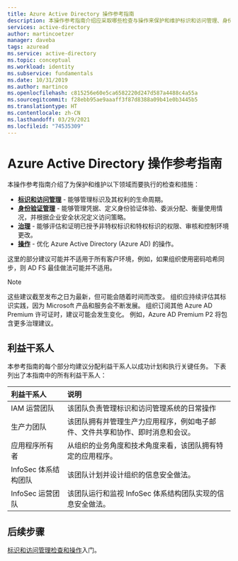 ```yaml
---
title: Azure Active Directory 操作参考指南
description: 本操作参考指南介绍应采取哪些检查与操作来保护和维护标识和访问管理、身份验证、治理和操作
services: active-directory
author: martincoetzer
manager: daveba
tags: azuread
ms.service: active-directory
ms.topic: conceptual
ms.workload: identity
ms.subservice: fundamentals
ms.date: 10/31/2019
ms.author: martinco
ms.openlocfilehash: c815256e60e5ca6582220d247d587a4488c4a55a
ms.sourcegitcommit: f28ebb95ae9aaaff3f87d8388a09b41e0b3445b5
ms.translationtype: HT
ms.contentlocale: zh-CN
ms.lasthandoff: 03/29/2021
ms.locfileid: "74535309"
---
```

# <a name="azure-active-directory-operations-reference-guide"></a>Azure Active Directory 操作参考指南

本操作参考指南介绍了为保护和维护以下领域而要执行的检查和措施：

- **[标识和访问管理](active-directory-ops-guide-iam.md)** - 能够管理标识及其权利的生命周期。
- **[身份验证管理](active-directory-ops-guide-auth.md)** - 能够管理凭据、定义身份验证体验、委派分配、衡量使用情况，并根据企业安全状况定义访问策略。
- **[治理](active-directory-ops-guide-govern.md)** - 能够评估和证明已授予非特权标识和特权标识的权限、审核和控制环境更改。
- **[操作](active-directory-ops-guide-ops.md)** - 优化 Azure Active Directory (Azure AD) 的操作。

这里的部分建议可能并不适用于所有客户环境，例如，如果组织使用密码哈希同步，则 AD FS 最佳做法可能并不适用。

> [!NOTE]
> 这些建议截至发布之日为最新，但可能会随着时间而改变。 组织应持续评估其标识实践，因为 Microsoft 产品和服务会不断发展。 组织订阅其他 Azure AD Premium 许可证时，建议可能会发生变化。 例如，Azure AD Premium P2 将包含更多治理建议。

## <a name="stakeholders"></a>利益干系人

本参考指南的每个部分均建议分配利益干系人以成功计划和执行关键任务。 下表列出了本指南中的所有利益干系人：

| 利益干系人 | 说明 |
| :- | :- |
| IAM 运营团队 | 该团队负责管理标识和访问管理系统的日常操作 |
| 生产力团队 | 该团队拥有并管理生产力应用程序，例如电子邮件、文件共享和协作、即时消息和会议。 |
| 应用程序所有者 | 从组织的业务角度和技术角度来看，该团队拥有特定的应用程序。 |
| InfoSec 体系结构团队 | 该团队计划并设计组织的信息安全做法。 |
| InfoSec 运营团队 | 该团队运行和监视 InfoSec 体系结构团队实现的信息安全做法。 |

## <a name="next-steps"></a>后续步骤

[标识和访问管理检查和操作](active-directory-ops-guide-iam.md)入门。
